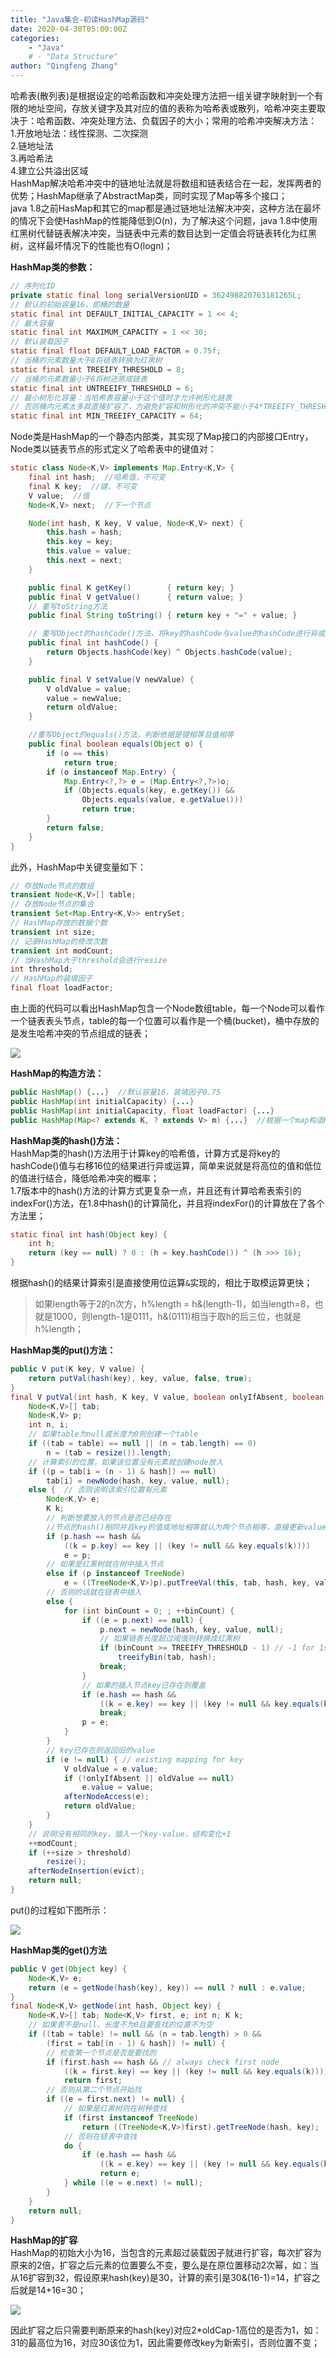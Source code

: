 ```yaml
---
title: "Java集合-初读HashMap源码"
date: 2020-04-30T05:00:00Z
categories: 
    - "Java"
    # - "Data Structure"
author: "Qingfeng Zhang"
---
```


哈希表(散列表)是根据设定的哈希函数和冲突处理方法把一组关键字映射到一个有限的地址空间，存放关键字及其对应的值的表称为哈希表或散列，哈希冲突主要取决于：哈希函数、冲突处理方法、负载因子的大小；常用的哈希冲突解决方法：  
1.开放地址法：线性探测、二次探测  
2.链地址法  
3.再哈希法  
4.建立公共溢出区域  
HashMap解决哈希冲突中的链地址法就是将数组和链表结合在一起，发挥两者的优势；HashMap继承了AbstractMap类，同时实现了Map等多个接口；  
java
1.8之前HasMap和其它的map都是通过链地址法解决冲突，这种方法在最坏的情况下会使HashMap的性能降低到O(n)，为了解决这个问题，java
1.8中使用红黑树代替链表解决冲突，当链表中元素的数目达到一定值会将链表转化为红黑树，这样最坏情况下的性能也有O(logn)；

**HashMap类的参数：**

```java
// 序列化ID  
private static final long serialVersionUID = 362498820763181265L;  
// 默认的初始容量16，即桶的数量  
static final int DEFAULT_INITIAL_CAPACITY = 1 << 4;   
// 最大容量  
static final int MAXIMUM_CAPACITY = 1 << 30;  
// 默认装载因子  
static final float DEFAULT_LOAD_FACTOR = 0.75f;  
// 当桶的元素数量大于8将链表转换为红黑树  
static final int TREEIFY_THRESHOLD = 8;  
// 当桶的元素数量小于6将树还原成链表  
static final int UNTREEIFY_THRESHOLD = 6;  
// 最小树形化容量：当哈希表容量小于这个值时才允许树形化链表  
// 否则桶内元素太多就直接扩容了，为避免扩容和树形化的冲突不能小于4*TREEIFY_THRESHOLD  
static final int MIN_TREEIFY_CAPACITY = 64;  
```
  
Node类是HashMap的一个静态内部类，其实现了Map接口的内部接口Entry，Node类以链表节点的形式定义了哈希表中的键值对：

```java
static class Node<K,V> implements Map.Entry<K,V> {  
    final int hash;  //哈希值，不可变  
    final K key;  //键，不可变  
    V value;  //值  
    Node<K,V> next;  //下一个节点  

    Node(int hash, K key, V value, Node<K,V> next) {  
        this.hash = hash;  
        this.key = key;  
        this.value = value;  
        this.next = next;  
    }  

    public final K getKey()        { return key; }  
    public final V getValue()      { return value; }  
    // 重写toString方法  
    public final String toString() { return key + "=" + value; }  

    // 重写Object的hashCode()方法，将key的hashCode与value的hashCode进行异或运算  
    public final int hashCode() {  
        return Objects.hashCode(key) ^ Objects.hashCode(value);  
    }  

    public final V setValue(V newValue) {  
        V oldValue = value;  
        value = newValue;  
        return oldValue;  
    }  

    //重写Object的equals()方法，判断依据是键相等且值相等  
    public final boolean equals(Object o) {  
        if (o == this)  
            return true;  
        if (o instanceof Map.Entry) {  
            Map.Entry<?,?> e = (Map.Entry<?,?>)o;  
            if (Objects.equals(key, e.getKey()) &&  
                Objects.equals(value, e.getValue()))  
                return true;  
        }  
        return false;  
    }  
}  
```
  
此外，HashMap中关键变量如下：

```java    
// 存放Node节点的数组  
transient Node<K,V>[] table;  
// 存放Node节点的集合  
transient Set<Map.Entry<K,V>> entrySet;  
// HashMap存放的数据个数  
transient int size;  
// 记录HashMap的修改次数  
transient int modCount;  
// 当HashMap大于threshold会进行resize  
int threshold;  
// HashMap的装填因子  
final float loadFactor;  
```
  
由上面的代码可以看出HashMap包含一个Node数组table，每一个Node可以看作一个链表表头节点，table的每一个位置可以看作是一个桶(bucket)，桶中存放的是发生哈希冲突的节点组成的链表；

![](images/Java_HashMap/HashMap-table.png)

**HashMap的构造方法：**

```java
public HashMap() {...}  //默认容量16，装填因子0.75  
public HashMap(int initialCapacity) {...}  
public HashMap(int initialCapacity, float loadFactor) {...}  
public HashMap(Map<? extends K, ? extends V> m) {...}  //根据一个map构造HashMap  
```
  
**HashMap类的hash()方法：**  
HashMap类的hash()方法用于计算key的哈希值，计算方式是将key的hashCode()值与右移16位的结果进行异或运算，简单来说就是将高位的值和低位的值进行结合，降低哈希冲突的概率；  
1.7版本中的hash()方法的计算方式更复杂一点，并且还有计算哈希表索引的indexFor()方法，在1.8中hash()的计算简化，并且将indexFor()的计算放在了各个方法里；

```java
static final int hash(Object key) {  
    int h;  
    return (key == null) ? 0 : (h = key.hashCode()) ^ (h >>> 16);  
}  
```
  
根据hash()的结果计算索引是直接使用位运算`&`实现的，相比于取模运算更快；

> 如果length等于2的n次方，h%length =
> h&(length-1)，如当length=8，也就是1000，则length-1是0111，h&(0111)相当于取h的后三位，也就是h%length；

**HashMap类的put()方法：**

```java
public V put(K key, V value) {  
    return putVal(hash(key), key, value, false, true);  
}  
final V putVal(int hash, K key, V value, boolean onlyIfAbsent, boolean evict) {  
    Node<K,V>[] tab;   
    Node<K,V> p;   
    int n, i;  
    // 如果table为null或长度为0则创建一个table  
    if ((tab = table) == null || (n = tab.length) == 0)  
        n = (tab = resize()).length;  
    // 计算索引的位置，如果该位置没有元素就创建node放入  
    if ((p = tab[i = (n - 1) & hash]) == null)  
        tab[i] = newNode(hash, key, value, null);  
    else {  // 否则说明该索引位置有元素  
        Node<K,V> e;   
        K k;  
        // 判断想要放入的节点是否已经存在  
        //节点的hash()相同并且key的值或地址相等就认为两个节点相等，直接更新value  
        if (p.hash == hash &&  
            ((k = p.key) == key || (key != null && key.equals(k))))  
            e = p;  
        // 如果是红黑树就在树中插入节点  
        else if (p instanceof TreeNode)  
            e = ((TreeNode<K,V>)p).putTreeVal(this, tab, hash, key, value);  
        // 否则的话就在链表中插入  
        else {  
            for (int binCount = 0; ; ++binCount) {  
                if ((e = p.next) == null) {  
                    p.next = newNode(hash, key, value, null);  
                    // 如果链表长度超过阈值则转换成红黑树  
                    if (binCount >= TREEIFY_THRESHOLD - 1) // -1 for 1st  
                        treeifyBin(tab, hash);  
                    break;  
                }  
                // 如果的插入节点key已存在则覆盖  
                if (e.hash == hash &&  
                    ((k = e.key) == key || (key != null && key.equals(k))))  
                    break;  
                p = e;  
            }  
        }  
        // key已存在则返回旧的value  
        if (e != null) { // existing mapping for key  
            V oldValue = e.value;  
            if (!onlyIfAbsent || oldValue == null)  
                e.value = value;  
            afterNodeAccess(e);  
            return oldValue;  
        }  
    }  
    // 说明没有相同的key，插入一个key-value，结构变化+1  
    ++modCount;  
    if (++size > threshold)  
        resize();  
    afterNodeInsertion(evict);  
    return null;  
}  
```
  
put()的过程如下图所示：

![](images/Java_HashMap/HashMap-put.png)

**HashMap类的get()方法**

```java
public V get(Object key) {  
    Node<K,V> e;  
    return (e = getNode(hash(key), key)) == null ? null : e.value;  
}  
final Node<K,V> getNode(int hash, Object key) {  
    Node<K,V>[] tab; Node<K,V> first, e; int n; K k;  
    // 如果表不是null、长度不为0且要查找的位置不为空  
    if ((tab = table) != null && (n = tab.length) > 0 &&  
        (first = tab[(n - 1) & hash]) != null) {  
        // 检查第一个节点是否是要找的  
        if (first.hash == hash && // always check first node  
            ((k = first.key) == key || (key != null && key.equals(k))))  
            return first;  
        // 否则从第二个节点开始找  
        if ((e = first.next) != null) {  
            // 如果是红黑树则在树种查找  
            if (first instanceof TreeNode)  
                return ((TreeNode<K,V>)first).getTreeNode(hash, key);  
            // 否则在链表中查找  
            do {  
                if (e.hash == hash &&  
                    ((k = e.key) == key || (key != null && key.equals(k))))  
                    return e;  
            } while ((e = e.next) != null);  
        }  
    }  
    return null;  
}  
```
  
**HashMap的扩容**  
HashMap的初始大小为16，当包含的元素超过装载因子就进行扩容，每次扩容为原来的2倍，扩容之后元素的位置要么不变，要么是在原位置移动2次幂，如：当从16扩容到32，假设原来hash(key)是30，计算的索引是30&(16-1)=14，扩容之后就是14+16=30；

![](images/Java_HashMap/HashMap-resize.png)

因此扩容之后只需要判断原来的hash(key)对应2*oldCap-1高位的是否为1，如：31的最高位为16，对应30该位为1，因此需要修改key为新索引，否则位置不变；
